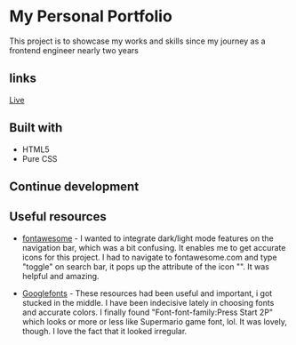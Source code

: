 # My Personal Portfolio

 This project is to showcase my works and skills since my journey as a frontend engineer nearly two years

## links

[Live](https://brymmobaggins.github.io/myPortfolio/)

## Built with

- HTML5
- Pure CSS
  
## Continue development

## Useful resources

- [fontawesome](https://www.Fontawesome.com) - I wanted to integrate dark/light mode features on the navigation bar, which was a bit confusing. It enables me to get accurate icons for this project. I had to navigate to fontawesome.com and type "toggle" on search bar, it pops up the attribute of the icon "<i class="fa fa-moon"></i>". It was helpful and amazing.
  
- [Googlefonts](https://www.Googlefonts.com) - These resources had been useful and important, i got stucked in the middle. I have been indecisive lately in choosing fonts and accurate colors. I finally found "Font-font-family:Press Start 2P" which looks or more or less like Supermario game font, lol. It was lovely, though. I love the fact that it looked irregular.
